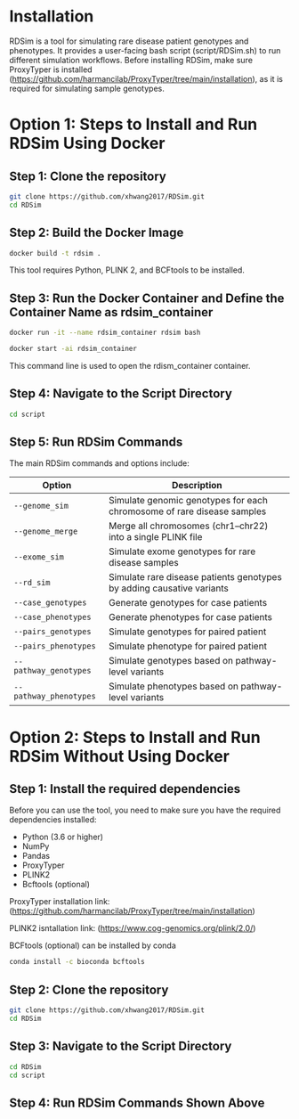 # Installation
RDSim is a tool for simulating rare disease patient genotypes and phenotypes. It provides a user-facing bash script (script/RDSim.sh) to run different simulation workflows. Before installing RDSim, make sure ProxyTyper is installed (https://github.com/harmancilab/ProxyTyper/tree/main/installation), as it is required for simulating sample genotypes.

# Option 1: Steps to Install and Run RDSim Using Docker
## Step 1: Clone the repository

```bash
git clone https://github.com/xhwang2017/RDSim.git
cd RDSim
```

## Step 2: Build the Docker Image

```bash
docker build -t rdsim .
```
This tool requires Python, PLINK 2, and BCFtools to be installed. 

## Step 3: Run the Docker Container and Define the Container Name as rdsim_container

```bash
docker run -it --name rdsim_container rdsim bash
```

```bash
docker start -ai rdsim_container
```
This command line is used to open the rdism_container container.

## Step 4: Navigate to the Script Directory

```bash
cd script
```

## Step 5: Run RDSim Commands
The main RDSim commands and options include:

| Option                 | Description                                                      |
| ---------------------- | ---------------------------------------------------------------- |
| `--genome_sim`         | Simulate genomic genotypes for each chromosome of rare disease samples|
| `--genome_merge`       | Merge all chromosomes (chr1–chr22) into a single PLINK file      |
| `--exome_sim`          | Simulate exome genotypes for rare disease samples                |
| `--rd_sim`             | Simulate rare disease patients genotypes by adding causative variants|
| `--case_genotypes`     | Generate genotypes for case patients                             |
| `--case_phenotypes`    | Generate phenotypes for case patients                            |
| `--pairs_genotypes`    | Simulate genotypes for paired patient                            |
| `--pairs_phenotypes`   | Simulate phenotype for paired patient                            |
| `--pathway_genotypes`  | Simulate genotypes based on pathway-level variants               |
| `--pathway_phenotypes` | Simulate phenotypes based on pathway-level variants              |

# Option 2: Steps to Install and Run RDSim Without Using Docker
## Step 1: Install the required dependencies
Before you can use the tool, you need to make sure you have the required dependencies installed:
- Python (3.6 or higher)
- NumPy
- Pandas
- ProxyTyper
- PLINK2
- Bcftools (optional)
  
ProxyTyper installation link: (https://github.com/harmancilab/ProxyTyper/tree/main/installation)

PLINK2 isntallation link: (https://www.cog-genomics.org/plink/2.0/)

BCFtools (optional) can be installed by conda

```bash
conda install -c bioconda bcftools
```

## Step 2: Clone the repository

```bash
git clone https://github.com/xhwang2017/RDSim.git
cd RDSim
```

## Step 3: Navigate to the Script Directory

```bash
cd RDSim
cd script
```
## Step 4: Run RDSim Commands Shown Above
